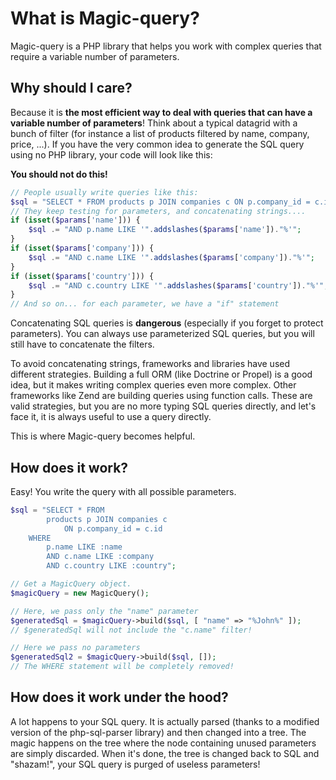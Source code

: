 What is Magic-query?
====================

Magic-query is a PHP library that helps you work with complex queries that require
a variable number of parameters.

Why should I care?
------------------

Because it is **the most efficient way to deal with queries that can have a variable number of parameters**!
Think about a typical datagrid with a bunch of filter (for instance a list of products filtered by name, company, price, ...).
If you have the very common idea to generate the SQL query using no PHP library, your code will look like this:

<div class="alert"><strong>You should not do this!</strong></div>

```php
// People usually write queries like this:
$sql = "SELECT * FROM products p JOIN companies c ON p.company_id = c.id WHERE 1=1 ";
// They keep testing for parameters, and concatenating strings....
if (isset($params['name'])) {
	$sql .= "AND p.name LIKE '".addslashes($params['name'])."%'";
}
if (isset($params['company'])) {
	$sql .= "AND c.name LIKE '".addslashes($params['company'])."%'";
}
if (isset($params['country'])) {
	$sql .= "AND c.country LIKE '".addslashes($params['country'])."%'";
}
// And so on... for each parameter, we have a "if" statement
```

Concatenating SQL queries is **dangerous** (especially if you forget to protect parameters).
You can always use parameterized SQL queries, but you will still have to concatenate the filters.

To avoid concatenating strings, frameworks and libraries have used different strategies. Building a full ORM (like
Doctrine or Propel) is a good idea, but it makes writing complex queries even more complex. Other frameworks like
Zend are building queries using function calls. These are valid strategies, but you are no more typing SQL queries
directly, and let's face it, it is always useful to use a query directly.

This is where Magic-query becomes helpful.

How does it work?
-----------------

Easy! You write the query with all possible parameters.

```php
$sql = "SELECT * FROM
		products p JOIN companies c
			ON p.company_id = c.id
	WHERE
		p.name LIKE :name
		AND c.name LIKE :company
		AND c.country LIKE :country";

// Get a MagicQuery object.
$magicQuery = new MagicQuery();

// Here, we pass only the "name" parameter
$generatedSql = $magicQuery->build($sql, [ "name" => "%John%" ]);
// $generatedSql will not include the "c.name" filter!

// Here we pass no parameters
$generatedSql2 = $magicQuery->build($sql, []);
// The WHERE statement will be completely removed!
```

How does it work under the hood?
--------------------------------

A lot happens to your SQL query. It is actually parsed (thanks to a modified
	version of the php-sql-parser library) and then changed into a tree.
	The magic happens on the tree where the node containing unused parameters
	are simply discarded. When it's done, the tree is changed back to SQL and
	"shazam!", your SQL query is purged of useless parameters!
